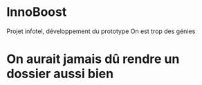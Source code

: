 # InnoBoost
Projet infotel, développement du prototype
On est trop des génies
# On aurait jamais dû rendre un dossier aussi bien

